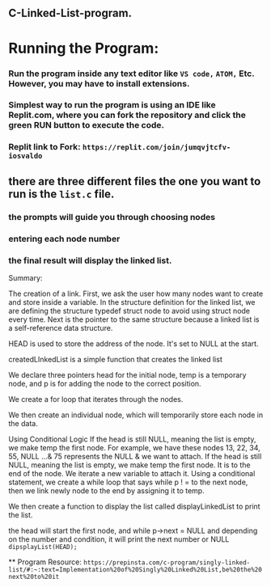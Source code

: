 ## C-Linked-List-program. 


# Running the Program:

### Run the program inside any text editor like `VS code,` `ATOM,` Etc. However, you may have to install extensions. 

### Simplest way to run the program is using an IDE like Replit.com, where you can fork the repository and click the green RUN button to execute the code. 

### Replit link to Fork: `https://replit.com/join/jumqvjtcfv-iosvaldo`

## there are three different files the one you want to run is the `list.c` file.

### the prompts will guide you through choosing nodes
### entering each node number
### the final result will display the linked list. 


Summary:

The creation of a link. 
First, we ask the user how many nodes want to create and store inside a variable.
In the structure definition for the linked list, we are defining the structure typedef struct node to avoid using struct node every time. 
Next is the pointer to the same structure because a linked list is a self-reference data structure.

HEAD is used to store the address of the node. It's set to NULL at the start.

createdLInkedList is a simple function that creates the linked list

We declare three pointers head for the initial node, temp is a temporary node, and p is for adding the node to the correct position. 

We create a for loop that iterates through the nodes. 

We then create an individual node, which will temporarily store each node in the data.

Using Conditional Logic
If the head is still NULL, meaning the list is empty, we make temp the first node. 
For example, we have these nodes 13, 22, 34, 55, NULL ...& 75 represents the NULL & we want to attach. If the head is still NULL, meaning the list is empty, we make temp the first node. It is to the end of the node. We iterate a new variable to attach it. Using a conditional statement, we create a while loop that says while p ! = to the next node, then we link newly node to the end by assigning it to temp.

We then create a function to display the list called displayLinkedList to print the list. 

the head will start the first node, and while p->next = NULL and depending on the number and condition, it will print the next number or NULL
`dipsplayList(HEAD);`

** Program Resource: ``https://prepinsta.com/c-program/singly-linked-list/#:~:text=Implementation%20of%20Singly%20Linked%20List,be%20the%20next%20to%20it``


